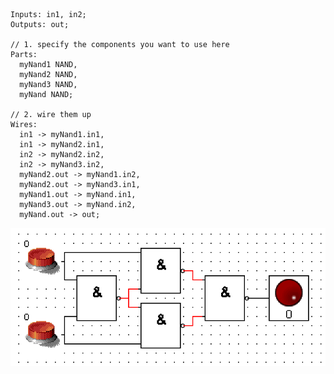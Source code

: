```
Inputs: in1, in2;
Outputs: out;

// 1. specify the components you want to use here
Parts:
  myNand1 NAND,
  myNand2 NAND,
  myNand3 NAND,
  myNand NAND;

// 2. wire them up
Wires:
  in1 -> myNand1.in1,
  in1 -> myNand2.in1,
  in2 -> myNand2.in2,
  in2 -> myNand3.in2,
  myNand2.out -> myNand1.in2,
  myNand2.out -> myNand3.in1,
  myNand1.out -> myNand.in1,
  myNand3.out -> myNand.in2,
  myNand.out -> out;
```
![XOR](https://github.com/MasterZydra/MHDR/blob/master/XOR/XOR.png?raw=true)
